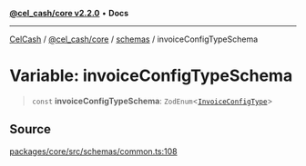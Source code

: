 [**@cel_cash/core v2.2.0**](../../README.md) • **Docs**

***

[CelCash](../../../../packages.md) / [@cel\_cash/core](../../README.md) / [schemas](../README.md) / invoiceConfigTypeSchema

# Variable: invoiceConfigTypeSchema

> `const` **invoiceConfigTypeSchema**: `ZodEnum`\<[`InvoiceConfigType`](../../types/type-aliases/InvoiceConfigType.md)\>

## Source

[packages/core/src/schemas/common.ts:108](https://github.com/Pyxlab/celcash/blob/9e2eeefc75067a4b86d18d5bb144eb4446f097c2/packages/core/src/schemas/common.ts#L108)
